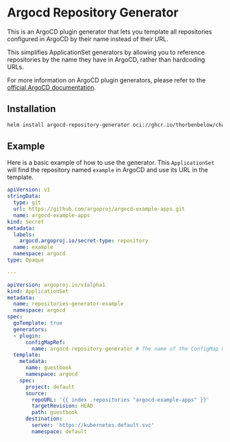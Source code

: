 # Argocd Repository Generator

This is an ArgoCD plugin generator that lets you template all repositories configured in ArgoCD by their name instead of their URL.

This simplifies ApplicationSet generators by allowing you to reference repositories by the name they have in ArgoCD, rather than hardcoding URLs.

For more information on ArgoCD plugin generators, please refer to the [official ArgoCD documentation](https://argo-cd.readthedocs.io/en/stable/user-guide/application-set/Generators-Plugin/).

## Installation

```bash
helm install argocd-repository-generator oci://ghcr.io/thorbenbelow/charts/argocd-repository-generator --version 0.1.1
```

## Example

Here is a basic example of how to use the generator. This `ApplicationSet` will find the repository named `example` in ArgoCD and use its URL in the template.

```yaml
apiVersion: v1
stringData:
  type: git
  url: https://github.com/argoproj/argocd-example-apps.git
  name: argocd-example-apps
kind: Secret
metadata:
  labels:
    argocd.argoproj.io/secret-type: repository
  name: example
  namespace: argocd
type: Opaque

---

apiVersion: argoproj.io/v1alpha1
kind: ApplicationSet
metadata:
  name: repositories-generator-example
  namespace: argocd
spec:
  goTemplate: true
  generators:
  - plugin:
      configMapRef:
        name: argocd-repository-generator # The name of the ConfigMap might differ based on the helm release name
  template:
    metadata:
      name: guestbook
      namespace: argocd
    spec:
      project: default
      source:
        repoURL: '{{ index .repositories "argocd-example-apps" }}'
        targetRevision: HEAD
        path: guestbook
      destination:
        server: 'https://kubernetes.default.svc'
        namespace: default
```
